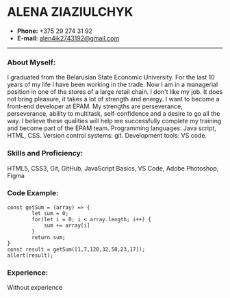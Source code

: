 # ALENA ZIAZIULCHYK

- **Phone:** +375 29 274 31 92
- **E-mail:** alen4ik2743192@gmail.com

---

### About Myself:

I graduated from the Belarusian State Economic University. For the last 10 years of my life I have been working in the trade. Now I am in a managerial position in one of the stores of a large retail chain. I don't like my job. It does not bring pleasure, it takes a lot of strength and energy. I want to become a front-end developer at EPAM. My strengths are perseverance, perseverance, ability to multitask, self-confidence and a desire to go all the way. I believe these qualities will help me successfully complete my training and become part of the EPAM team.
Programming languages: Java script, HTML, CSS. Version control systems: git. Development tools: VS code.

### Skills and Proficiency:

HTML5, CSS3, Git, GitHub, JavaScript Basics, VS Code, Adobe Photoshop, Figma

### Code Example:

```
const getSum = (array) => {
        let sum = 0;
        for(let i = 0; i < array.length; i++) {
            sum += array[i]
        }
        return sum;
}
const result = getSum([1,7,120,32,58,23,17]);
allert(result);
```

### Experience:

Without experience
